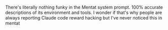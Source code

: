 There's literally nothing funky in the Mentat system prompt. 100% accurate descriptions of its environment and tools. I wonder if that's why people are always reporting Claude code reward hacking but I've never noticed this in mentat

